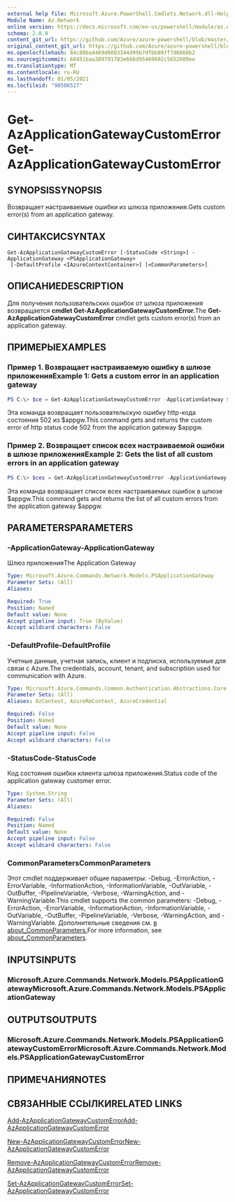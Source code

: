 ```yaml
---
external help file: Microsoft.Azure.PowerShell.Cmdlets.Network.dll-Help.xml
Module Name: Az.Network
online version: https://docs.microsoft.com/en-us/powershell/module/az.network/get-azapplicationgatewaycustomerror
schema: 2.0.0
content_git_url: https://github.com/Azure/azure-powershell/blob/master/src/Network/Network/help/Get-AzApplicationGatewayCustomError.md
original_content_git_url: https://github.com/Azure/azure-powershell/blob/master/src/Network/Network/help/Get-AzApplicationGatewayCustomError.md
ms.openlocfilehash: 84c80ba4469d8003344d99b7dfbb89ff7d6660b2
ms.sourcegitcommit: 68451baa389791703e666d95469602c5652609ee
ms.translationtype: MT
ms.contentlocale: ru-RU
ms.lasthandoff: 01/05/2021
ms.locfileid: "98506527"
---
```

# <span data-ttu-id="a3e51-101">Get-AzApplicationGatewayCustomError</span><span class="sxs-lookup"><span data-stu-id="a3e51-101">Get-AzApplicationGatewayCustomError</span></span>

## <span data-ttu-id="a3e51-102">SYNOPSIS</span><span class="sxs-lookup"><span data-stu-id="a3e51-102">SYNOPSIS</span></span>
<span data-ttu-id="a3e51-103">Возвращает настраиваемые ошибки из шлюза приложения.</span><span class="sxs-lookup"><span data-stu-id="a3e51-103">Gets custom error(s) from an application gateway.</span></span>

## <span data-ttu-id="a3e51-104">СИНТАКСИС</span><span class="sxs-lookup"><span data-stu-id="a3e51-104">SYNTAX</span></span>

```
Get-AzApplicationGatewayCustomError [-StatusCode <String>] -ApplicationGateway <PSApplicationGateway>
 [-DefaultProfile <IAzureContextContainer>] [<CommonParameters>]
```

## <span data-ttu-id="a3e51-105">ОПИСАНИЕ</span><span class="sxs-lookup"><span data-stu-id="a3e51-105">DESCRIPTION</span></span>
<span data-ttu-id="a3e51-106">Для получения пользовательских ошибок от шлюза приложения возвращается **cmdlet Get-AzApplicationGatewayCustomError.**</span><span class="sxs-lookup"><span data-stu-id="a3e51-106">The **Get-AzApplicationGatewayCustomError** cmdlet gets custom error(s) from an application gateway.</span></span>

## <span data-ttu-id="a3e51-107">ПРИМЕРЫ</span><span class="sxs-lookup"><span data-stu-id="a3e51-107">EXAMPLES</span></span>

### <span data-ttu-id="a3e51-108">Пример 1. Возвращает настраиваемую ошибку в шлюзе приложения</span><span class="sxs-lookup"><span data-stu-id="a3e51-108">Example 1: Gets a custom error in an application gateway</span></span>
```powershell
PS C:\> $ce = Get-AzApplicationGatewayCustomError -ApplicationGateway $appgw -StatusCode HttpStatus502
```

<span data-ttu-id="a3e51-109">Эта команда возвращает пользовательскую ошибку http-кода состояния 502 из $appgw.</span><span class="sxs-lookup"><span data-stu-id="a3e51-109">This command gets and returns the custom error of http status code 502 from the application gateway $appgw.</span></span>

### <span data-ttu-id="a3e51-110">Пример 2. Возвращает список всех настраиваемой ошибки в шлюзе приложения</span><span class="sxs-lookup"><span data-stu-id="a3e51-110">Example 2: Gets the list of all custom errors in an application gateway</span></span>
```powershell
PS C:\> $ces = Get-AzApplicationGatewayCustomError -ApplicationGateway $appgw
```

<span data-ttu-id="a3e51-111">Эта команда возвращает список всех настраиваемых ошибок в шлюзе $appgw.</span><span class="sxs-lookup"><span data-stu-id="a3e51-111">This command gets and returns the list of all custom errors from the application gateway $appgw.</span></span>

## <span data-ttu-id="a3e51-112">PARAMETERS</span><span class="sxs-lookup"><span data-stu-id="a3e51-112">PARAMETERS</span></span>

### <span data-ttu-id="a3e51-113">-ApplicationGateway</span><span class="sxs-lookup"><span data-stu-id="a3e51-113">-ApplicationGateway</span></span>
<span data-ttu-id="a3e51-114">Шлюз приложения</span><span class="sxs-lookup"><span data-stu-id="a3e51-114">The Application Gateway</span></span>

```yaml
Type: Microsoft.Azure.Commands.Network.Models.PSApplicationGateway
Parameter Sets: (All)
Aliases:

Required: True
Position: Named
Default value: None
Accept pipeline input: True (ByValue)
Accept wildcard characters: False
```

### <span data-ttu-id="a3e51-115">-DefaultProfile</span><span class="sxs-lookup"><span data-stu-id="a3e51-115">-DefaultProfile</span></span>
<span data-ttu-id="a3e51-116">Учетные данные, учетная запись, клиент и подписка, используемые для связи с Azure.</span><span class="sxs-lookup"><span data-stu-id="a3e51-116">The credentials, account, tenant, and subscription used for communication with Azure.</span></span>

```yaml
Type: Microsoft.Azure.Commands.Common.Authentication.Abstractions.Core.IAzureContextContainer
Parameter Sets: (All)
Aliases: AzContext, AzureRmContext, AzureCredential

Required: False
Position: Named
Default value: None
Accept pipeline input: False
Accept wildcard characters: False
```

### <span data-ttu-id="a3e51-117">-StatusCode</span><span class="sxs-lookup"><span data-stu-id="a3e51-117">-StatusCode</span></span>
<span data-ttu-id="a3e51-118">Код состояния ошибки клиента шлюза приложения.</span><span class="sxs-lookup"><span data-stu-id="a3e51-118">Status code of the application gateway customer error.</span></span>

```yaml
Type: System.String
Parameter Sets: (All)
Aliases:

Required: False
Position: Named
Default value: None
Accept pipeline input: False
Accept wildcard characters: False
```

### <span data-ttu-id="a3e51-119">CommonParameters</span><span class="sxs-lookup"><span data-stu-id="a3e51-119">CommonParameters</span></span>
<span data-ttu-id="a3e51-120">Этот cmdlet поддерживает общие параметры: -Debug, -ErrorAction, -ErrorVariable, -InformationAction, -InformationVariable, -OutVariable, -OutBuffer, -PipelineVariable, -Verbose, -WarningAction, and -WarningVariable.</span><span class="sxs-lookup"><span data-stu-id="a3e51-120">This cmdlet supports the common parameters: -Debug, -ErrorAction, -ErrorVariable, -InformationAction, -InformationVariable, -OutVariable, -OutBuffer, -PipelineVariable, -Verbose, -WarningAction, and -WarningVariable.</span></span> <span data-ttu-id="a3e51-121">Дополнительные сведения см. [в about_CommonParameters.](http://go.microsoft.com/fwlink/?LinkID=113216)</span><span class="sxs-lookup"><span data-stu-id="a3e51-121">For more information, see [about_CommonParameters](http://go.microsoft.com/fwlink/?LinkID=113216).</span></span>

## <span data-ttu-id="a3e51-122">INPUTS</span><span class="sxs-lookup"><span data-stu-id="a3e51-122">INPUTS</span></span>

### <span data-ttu-id="a3e51-123">Microsoft.Azure.Commands.Network.Models.PSApplicationGateway</span><span class="sxs-lookup"><span data-stu-id="a3e51-123">Microsoft.Azure.Commands.Network.Models.PSApplicationGateway</span></span>

## <span data-ttu-id="a3e51-124">OUTPUTS</span><span class="sxs-lookup"><span data-stu-id="a3e51-124">OUTPUTS</span></span>

### <span data-ttu-id="a3e51-125">Microsoft.Azure.Commands.Network.Models.PSApplicationGatewayCustomError</span><span class="sxs-lookup"><span data-stu-id="a3e51-125">Microsoft.Azure.Commands.Network.Models.PSApplicationGatewayCustomError</span></span>

## <span data-ttu-id="a3e51-126">ПРИМЕЧАНИЯ</span><span class="sxs-lookup"><span data-stu-id="a3e51-126">NOTES</span></span>

## <span data-ttu-id="a3e51-127">СВЯЗАННЫЕ ССЫЛКИ</span><span class="sxs-lookup"><span data-stu-id="a3e51-127">RELATED LINKS</span></span>

[<span data-ttu-id="a3e51-128">Add-AzApplicationGatewayCustomError</span><span class="sxs-lookup"><span data-stu-id="a3e51-128">Add-AzApplicationGatewayCustomError</span></span>](./Add-AzApplicationGatewayCustomError.md)

[<span data-ttu-id="a3e51-129">New-AzApplicationGatewayCustomError</span><span class="sxs-lookup"><span data-stu-id="a3e51-129">New-AzApplicationGatewayCustomError</span></span>](./New-AzApplicationGatewayCustomError.md)

[<span data-ttu-id="a3e51-130">Remove-AzApplicationGatewayCustomError</span><span class="sxs-lookup"><span data-stu-id="a3e51-130">Remove-AzApplicationGatewayCustomError</span></span>](./Remove-AzApplicationGatewayCustomError.md)

[<span data-ttu-id="a3e51-131">Set-AzApplicationGatewayCustomError</span><span class="sxs-lookup"><span data-stu-id="a3e51-131">Set-AzApplicationGatewayCustomError</span></span>](./Set-AzApplicationGatewayCustomError.md)
